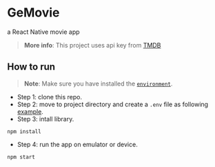 # GeMovie
a React Native movie app

>**More info**: This project uses api key from [TMDB](https://www.themoviedb.org/)

## How to run
>**Note**: Make sure you have installed the [`environment`](https://reactnative.dev/docs/set-up-your-environment).
* Step 1: clone this repo.
* Step 2: move to project directory and create a `.env` file as following [example](.env.example).
* Step 3: intall library.
```
npm install
```
* Step 4: run the app on emulator or device.
```
npm start
```
